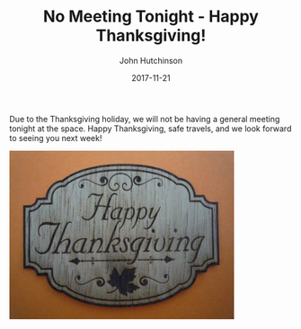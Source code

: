 ﻿---
title: No Meeting Tonight - Happy Thanksgiving!
author: John Hutchinson
date: 2017-11-21
layout: post
---

Due to the Thanksgiving holiday, we will not be having a general meeting tonight at the space. Happy Thanksgiving, safe travels, and we look forward to seeing you next week!

![Thanksgiving](https://github.com/Hacksburg/hacksburg.github.io/raw/master/images/thanksgiving.jpg)
